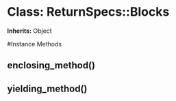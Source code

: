 # Class: ReturnSpecs::Blocks
**Inherits:** Object
    




#Instance Methods
## enclosing_method() [](#method-i-enclosing_method)

## yielding_method() [](#method-i-yielding_method)

